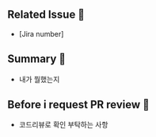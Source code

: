 ## Related Issue 🪽

- [Jira number]

## Summary 🐹

- 내가 뭘했는지

## Before i request PR review 🐤

- 코드리뷰로 확인 부탁하는 사항
